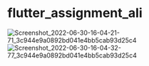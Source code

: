 # flutter_assignment_ali
![Screenshot_2022-06-30-16-04-21-71_3c944e9a0892bd041e4bb5cab93d25c4](https://user-images.githubusercontent.com/43734469/176699918-9a585b78-276c-4448-8728-475787f82fcd.jpg)
![Screenshot_2022-06-30-16-04-32-77_3c944e9a0892bd041e4bb5cab93d25c4](https://user-images.githubusercontent.com/43734469/176700033-7c82963f-587f-44e1-a5ad-db3a0c32153b.jpg)

